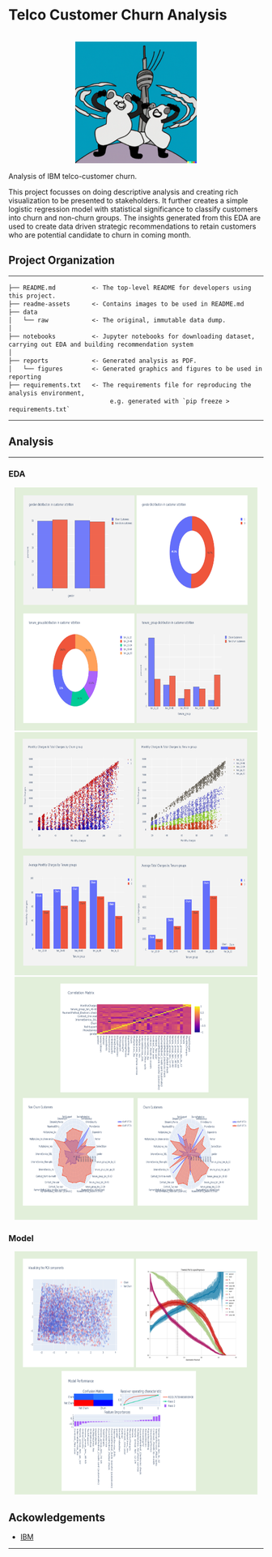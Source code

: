 Telco Customer Churn Analysis
==============================
<!-- PROJECT LOGO -->
<br />
<div align="center">
  <a>
    <img src="readme-assets/intro.png" alt="Logo" width="240" height="240">
  </a>
</div>

Analysis of IBM telco-customer churn.

This project focusses on doing descriptive analysis and creating rich visualization to be presented to stakeholders. It further creates a simple logistic regression model with statistical significance to classify customers into churn and non-churn groups. The insights generated from this EDA are used to create data driven strategic recommendations to retain customers who are potential candidate to churn in coming month. 

## Project Organization
------------

    ├── README.md          <- The top-level README for developers using this project.
	├── readme-assets      <- Contains images to be used in README.md
    ├── data
    │   └── raw            <- The original, immutable data dump.
    │
    ├── notebooks          <- Jupyter notebooks for downloading dataset, carrying out EDA and building recommendation system
    │
    ├── reports            <- Generated analysis as PDF.
    │   └── figures        <- Generated graphics and figures to be used in reporting
	├── requirements.txt   <- The requirements file for reproducing the analysis environment, 
								e.g. generated with `pip freeze > requirements.txt`

--------

## Analysis
------------

### EDA

<div align="center">
  <a>
    <img src="readme-assets/univariate_and_bivariate_analysis.PNG" alt="Logo" width="480" height="480">
  </a>
</div>


<div align="center">
  <a>
    <img src="readme-assets/monthly_charges_and_total_charges_tenure_group_attrition.PNG" alt="Logo" width="480" height="480">
  </a>
</div>


<div align="center">
  <a>
    <img src="readme-assets/correlation_churn_nonchurn.PNG" alt="Logo" width="480" height="480">
  </a>
</div>


### Model

<div align="center">
  <a>
    <img src="readme-assets/model_performance.PNG" alt="Logo" width="480" height="480">
  </a>
</div>

Ackowledgements
------------
* [IBM](https://www.ibm.com/docs/en/cognos-analytics/11.1.0?topic=samples-telco-customer-churn)
--------
